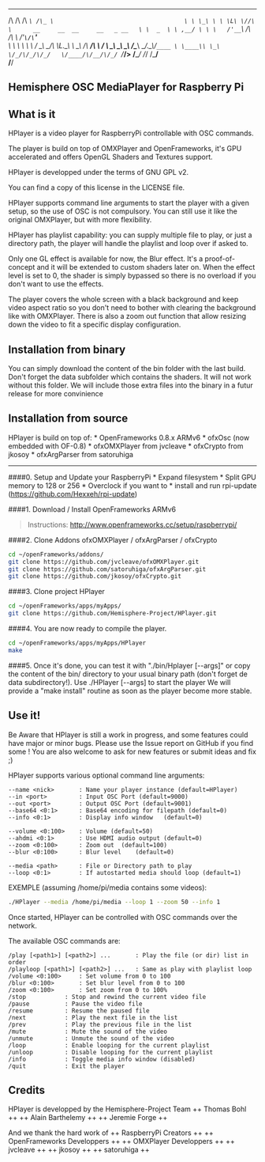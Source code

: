 
 __  __  ____    ___                                     
/\ \/\ \/\  _`\ /\_ \                                    
\ \ \_\ \ \ \L\ \//\ \      __     __  __     __   _ __  
 \ \  _  \ \ ,__/ \ \ \   /'__`\  /\ \/\ \  /'__`\/\`'__\
  \ \ \ \ \ \ \/   \_\ \_/\ \L\.\_\ \ \_\ \/\  __/\ \ \/ 
   \ \_\ \_\ \_\   /\____\ \__/.\_\\/`____ \ \____\\ \_\ 
    \/_/\/_/\/_/   \/____/\/__/\/_/ `/___/> \/____/ \/_/ 
                                       /\___/            
                                       \/__/             
                                       
Hemisphere OSC MediaPlayer for Raspberry Pi
-------------


What is it
-------------

HPlayer is a video player for RaspberryPi controllable with OSC commands.

The player is build on top of OMXPlayer and OpenFrameworks,
it's GPU accelerated and offers OpenGL Shaders and Textures support.

HPlayer is developped under the terms of GNU GPL v2.

You can find a copy of this license in the LICENSE file.

HPlayer supports command line arguments to start the player with a given setup, so the use of OSC is not compulsory. You can still use it like the original OMXPlayer, but with more flexibility.

HPlayer has playlist capability: you can supply multiple file to play, or just a directory path, the player will handle the playlist and loop over if asked to.

Only one GL effect is available for now, the Blur effect.
It's a proof-of-concept and it will be extended to custom shaders later on.
When the effect level is set to 0, the shader is simply bypassed so there is no overload if you don't want to use the effects.

The player covers the whole screen with a black background and keep video aspect ratio so you don't need to bother with clearing the background like with OMXPlayer. There is also a zoom out function that allow resizing down the video to fit a specific display configuration.


Installation from binary
-------------

You can simply download the content of the bin folder with the last build.
Don't forget the data subfolder which contains the shaders. It will not work without this folder. We will include those extra files into the binary in a futur release for more convinience


Installation from source
-------------

HPlayer is build on top of:
	* OpenFrameworks 0.8.x ARMv6
	* ofxOsc (now embedded with OF-0.8)
	* ofxOMXPlayer from jvcleave
	* ofxCrypto from jkosoy 
	* ofxArgParser from satoruhiga

---

####0. Setup and Update your RaspberryPi 
	* Expand filesystem
	* Split GPU memory to 128 or 256
	* Overclock if you want to
	* install and run rpi-update (https://github.com/Hexxeh/rpi-update)

####1. Download / Install OpenFrameworks ARMv6
>Instructions: http://www.openframeworks.cc/setup/raspberrypi/

####2. Clone Addons ofxOMXPlayer / ofxArgParser / ofxCrypto
```bash
cd ~/openFrameworks/addons/ 
git clone https://github.com/jvcleave/ofxOMXPlayer.git
git clone https://github.com/satoruhiga/ofxArgParser.git
git clone https://github.com/jkosoy/ofxCrypto.git
```

####3. Clone project HPlayer
```bash
cd ~/openFrameworks/apps/myApps/ 
git clone https://github.com/Hemisphere-Project/HPlayer.git
```

####4. You are now ready to compile the player.
```bash
cd ~/openFrameworks/apps/myApps/HPlayer
make
```

####5. Once it's done, you can test it with "./bin/Hplayer [--args]"
or copy the content of the bin/ directory to your usual binary path
(don't forget de data subdirectory!). Use ./HPlayer [--args] to start the player
We will provide a "make install" routine as soon as the player become more stable.


Use it!
-------------

Be Aware that HPlayer is still a work in progress, and some features could
have major or minor bugs. 
Please use the Issue report on GitHub if you find some ! 
You are also welcome to ask for new features or submit ideas and fix ;)

HPlayer supports various optional command line arguments:

	--name <nick>		: Name your player instance (default=HPlayer)
	--in <port> 		: Input OSC Port (default=9000)
	--out <port> 		: Output OSC Port (default=9001)
	--base64 <0:1>		: Base64 encoding for filepath (default=0)		
	--info <0:1>		: Display info window	(default=0)	

	--volume <0:100>	: Volume (default=50)
	--ahdmi <0:1>		: Use HDMI audio output	(default=0)
	--zoom <0:100>		: Zoom out	(default=100)
	--blur <0:100>		: Blur level	(default=0)
	
	--media <path>		: File or Directory path to play
	--loop <0:1>		: If autostarted media should loop (default=1)
	
EXEMPLE (assuming /home/pi/media contains some videos):
```bash
./HPlayer --media /home/pi/media --loop 1 --zoom 50 --info 1
```

Once started, HPlayer can be controlled with OSC commands over the network.

The available OSC commands are:

	/play [<path1>] [<path2>] ...		: Play the file (or dir) list in order
	/playloop [<path1>] [<path2>] ...	: Same as play with playlist loop
	/volume <0:100>		: Set volume from 0 to 100
	/blur <0:100>		: Set blur level from 0 to 100
	/zoom <0:100>		: Set zoom from 0 to 100%
	/stop			: Stop and rewind the current video file
	/pause			: Pause the video file
	/resume			: Resume the paused file
	/next			: Play the next file in the list
	/prev			: Play the previous file in the list
	/mute			: Mute the sound of the video
	/unmute			: Unmute the sound of the video
	/loop			: Enable looping for the current playlist
	/unloop			: Disable looping for the current playlist
	/info			: Toggle media info window (disabled)
	/quit			: Exit the player


Credits
-------------

HPlayer is developped by the Hemisphere-Project Team
++ Thomas Bohl ++
++ Alain Barthelemy ++
++ Jeremie Forge ++

And we thank the hard work of 
++ RaspberryPi Creators ++
++ OpenFrameworks Developpers ++
++ OMXPlayer Developpers ++
++ jvcleave ++
++ jkosoy ++
++ satoruhiga ++





